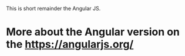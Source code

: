 This is short remainder the Angular JS.

# More about the Angular version on the https://angularjs.org/